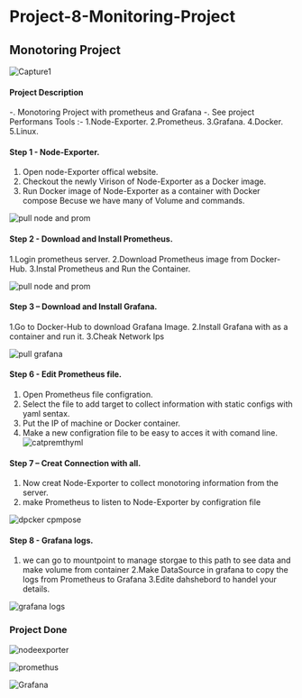 # Project-8-Monitoring-Project
## Monotoring Project 

![Capture1](https://user-images.githubusercontent.com/74002629/185382955-28d67f00-8b19-4caa-8dd2-048cea6c0b74.PNG)

#### Project Description
-. Monotoring Project with prometheus and Grafana 
-. See project Performans 
Tools :-
1.Node-Exporter.
2.Prometheus.
3.Grafana.
4.Docker.
5.Linux.

#### Step 1 - Node-Exporter.
1. Open node-Exporter offical website.
2. Checkout the newly Virison of Node-Exporter as a Docker image.
3. Run Docker image of Node-Exporter as a container with Docker compose Becuse we have many of Volume and commands.

![pull node and prom](https://github.com/Hatem-sudo/Project-8-Monitoring-Project/assets/113099054/d10fac78-f55f-432b-a16a-eda1d9a660fe)

#### Step 2 - Download and Install Prometheus.

1.Login prometheus server.
2.Download Prometheus image from Docker-Hub.
3.Instal Prometheus and Run the Container.

![pull node and prom](https://github.com/Hatem-sudo/Project-8-Monitoring-Project/assets/113099054/d10fac78-f55f-432b-a16a-eda1d9a660fe)
  
#### Step 3 – Download and Install Grafana.


1.Go to Docker-Hub to download Grafana Image.
2.Install Grafana with as a container and run it.
3.Cheak Network Ips

![pull grafana](https://github.com/Hatem-sudo/Project-8-Monitoring-Project/assets/113099054/232c0ca4-f186-4a64-b48b-f6cb91cc461e)


#### Step 6 - Edit Prometheus file.
1. Open Prometheus file configration.
2. Select the file to add target to collect information with static configs with yaml sentax.
3. Put the IP of machine or Docker container.
4. Make a new configration file to be easy to acces it with comand line.
![catpremthyml](https://github.com/Hatem-sudo/Project-8-Monitoring-Project/assets/113099054/2c5f7344-7b63-44cd-a827-2da91b7abf61)



#### Step 7 – Creat Connection with all.

1. Now creat Node-Exporter to collect monotoring information from the server.
2. make Prometheus to listen to Node-Exporter by configration file 

![dpcker cpmpose](https://github.com/Hatem-sudo/Project-8-Monitoring-Project/assets/113099054/fea3ce12-597d-4241-9613-4b64e4b840b7)

#### Step 8 - Grafana logs.
1. we can go to mountpoint to manage storgae to this path to see data and make volume from container 
2.Make DataSource in grafana to copy the logs from Prometheus to Grafana
3.Edite dahshebord to handel your details.

![grafana logs](https://github.com/Hatem-sudo/Project-8-Monitoring-Project/assets/113099054/d049d4cc-aed4-4e26-be77-00680adb5493)

### Project Done 


![nodeexporter](https://github.com/Hatem-sudo/Project-8-Monitoring-Project/assets/113099054/e789cb1f-2036-4b65-a5b6-a4899a1940a0)


![promethus](https://github.com/Hatem-sudo/Project-8-Monitoring-Project/assets/113099054/a5261557-41da-4455-9cfd-eddca733ec2c)

![Grafana](https://github.com/Hatem-sudo/Project-8-Monitoring-Project/assets/113099054/f3dc08ef-361c-4daa-8bd0-5c6f04460a34)


